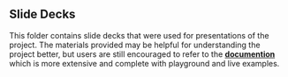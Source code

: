 ## Slide Decks

This folder contains slide decks that were used for presentations of the project. The materials provided may be helpful for understanding the project better, but users are still encouraged to refer to the [**documention**](https://react-chatbotify.com) which is more extensive and complete with playground and live examples.
